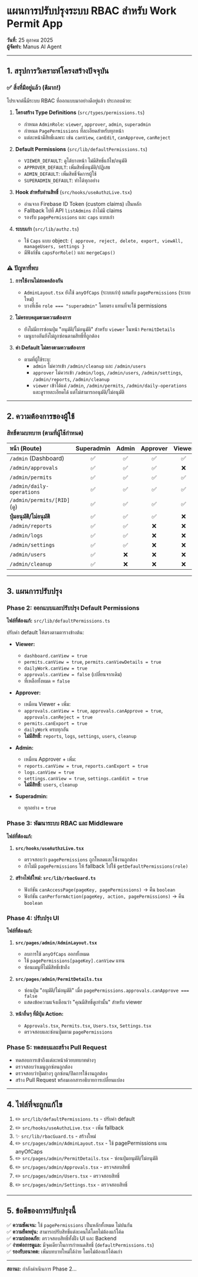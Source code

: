 # แผนการปรับปรุงระบบ RBAC สำหรับ Work Permit App

**วันที่:** 25 ตุลาคม 2025  
**ผู้จัดทำ:** Manus AI Agent

---

## 1. สรุปการวิเคราะห์โครงสร้างปัจจุบัน

### ✅ สิ่งที่มีอยู่แล้ว (ดีมาก!)

โปรเจกต์นี้มีระบบ RBAC ที่ออกแบบมาอย่างดีอยู่แล้ว ประกอบด้วย:

1. **โครงสร้าง Type Definitions** (`src/types/permissions.ts`)
   - กำหนด `AdminRole`: `viewer`, `approver`, `admin`, `superadmin`
   - กำหนด `PagePermissions` ที่ละเอียดสำหรับทุกหน้า
   - แต่ละหน้ามีสิทธิ์เฉพาะ เช่น `canView`, `canEdit`, `canApprove`, `canReject`

2. **Default Permissions** (`src/lib/defaultPermissions.ts`)
   - `VIEWER_DEFAULT`: ดูได้บางหน้า ไม่มีสิทธิ์แก้ไข/อนุมัติ
   - `APPROVER_DEFAULT`: เพิ่มสิทธิ์อนุมัติ/ปฏิเสธ
   - `ADMIN_DEFAULT`: เพิ่มสิทธิ์จัดการผู้ใช้
   - `SUPERADMIN_DEFAULT`: ทำได้ทุกอย่าง

3. **Hook สำหรับอ่านสิทธิ์** (`src/hooks/useAuthzLive.tsx`)
   - อ่านจาก Firebase ID Token (custom claims) เป็นหลัก
   - Fallback ไปที่ API `listAdmins` ถ้าไม่มี claims
   - รองรับ `pagePermissions` และ `caps` แบบเก่า

4. **ระบบเก่า** (`src/lib/authz.ts`)
   - ใช้ `Caps` แบบ object: `{ approve, reject, delete, export, viewAll, manageUsers, settings }`
   - มีฟังก์ชัน `capsForRole()` และ `mergeCaps()`

### ⚠️ ปัญหาที่พบ

1. **การใช้งานไม่สอดคล้องกัน**
   - `AdminLayout.tsx` ยังใช้ `anyOfCaps` (ระบบเก่า) ผสมกับ `pagePermissions` (ระบบใหม่)
   - บางที่เช็ค `role === "superadmin"` โดยตรง แทนที่จะใช้ permissions

2. **ไม่ครอบคลุมตามความต้องการ**
   - ยังไม่มีการซ่อนปุ่ม "อนุมัติ/ไม่อนุมัติ" สำหรับ `viewer` ในหน้า `PermitDetails`
   - เมนูบางอันยังไม่ถูกซ่อนตามสิทธิ์ที่ถูกต้อง

3. **ค่า Default ไม่ตรงตามความต้องการ**
   - ตามที่ผู้ใช้ระบุ:
     - `admin` ไม่ควรเข้า `/admin/cleanup` และ `/admin/users`
     - `approver` ไม่ควรเข้า `/admin/logs`, `/admin/users`, `/admin/settings`, `/admin/reports`, `/admin/cleanup`
     - `viewer` เข้าได้แค่ `/admin`, `/admin/permits`, `/admin/daily-operations` และดูรายละเอียดได้ แต่ไม่สามารถอนุมัติ/ไม่อนุมัติ

---

## 2. ความต้องการของผู้ใช้

### สิทธิ์ตามบทบาท (ตามที่ผู้ใช้กำหนด)

| หน้า (Route) | Superadmin | Admin | Approver | Viewer |
|:---|:---:|:---:|:---:|:---:|
| `/admin` (Dashboard) | ✅ | ✅ | ✅ | ✅ |
| `/admin/approvals` | ✅ | ✅ | ✅ | ❌ |
| `/admin/permits` | ✅ | ✅ | ✅ | ✅ |
| `/admin/daily-operations` | ✅ | ✅ | ✅ | ✅ |
| `/admin/permits/[RID]` (ดู) | ✅ | ✅ | ✅ | ✅ |
| **ปุ่มอนุมัติ/ไม่อนุมัติ** | ✅ | ✅ | ✅ | ❌ |
| `/admin/reports` | ✅ | ✅ | ❌ | ❌ |
| `/admin/logs` | ✅ | ✅ | ❌ | ❌ |
| `/admin/settings` | ✅ | ✅ | ❌ | ❌ |
| `/admin/users` | ✅ | ❌ | ❌ | ❌ |
| `/admin/cleanup` | ✅ | ❌ | ❌ | ❌ |

---

## 3. แผนการปรับปรุง

### Phase 2: ออกแบบและปรับปรุง Default Permissions

**ไฟล์ที่ต้องแก้:** `src/lib/defaultPermissions.ts`

ปรับค่า default ให้ตรงตามตารางข้างต้น:

- **Viewer:**
  - `dashboard.canView = true`
  - `permits.canView = true`, `permits.canViewDetails = true`
  - `dailyWork.canView = true`
  - `approvals.canView = false` (เปลี่ยนจากเดิม)
  - ที่เหลือทั้งหมด = `false`

- **Approver:**
  - เหมือน Viewer + เพิ่ม:
  - `approvals.canView = true`, `approvals.canApprove = true`, `approvals.canReject = true`
  - `permits.canExport = true`
  - `dailyWork` ครบทุกอัน
  - **ไม่มีสิทธิ์:** `reports`, `logs`, `settings`, `users`, `cleanup`

- **Admin:**
  - เหมือน Approver + เพิ่ม:
  - `reports.canView = true`, `reports.canExport = true`
  - `logs.canView = true`
  - `settings.canView = true`, `settings.canEdit = true`
  - **ไม่มีสิทธิ์:** `users`, `cleanup`

- **Superadmin:**
  - ทุกอย่าง = `true`

### Phase 3: พัฒนาระบบ RBAC และ Middleware

**ไฟล์ที่ต้องแก้:**

1. **`src/hooks/useAuthzLive.tsx`**
   - ตรวจสอบว่า `pagePermissions` ถูกโหลดและใช้งานถูกต้อง
   - ถ้าไม่มี `pagePermissions` ให้ fallback ไปใช้ `getDefaultPermissions(role)`

2. **สร้างไฟล์ใหม่: `src/lib/rbacGuard.ts`**
   - ฟังก์ชัน `canAccessPage(pageKey, pagePermissions)` → คืน `boolean`
   - ฟังก์ชัน `canPerformAction(pageKey, action, pagePermissions)` → คืน `boolean`

### Phase 4: ปรับปรุง UI

**ไฟล์ที่ต้องแก้:**

1. **`src/pages/admin/AdminLayout.tsx`**
   - ลบการใช้ `anyOfCaps` ออกทั้งหมด
   - ใช้ `pagePermissions[pageKey].canView` แทน
   - ซ่อนเมนูที่ไม่มีสิทธิ์เข้าถึง

2. **`src/pages/admin/PermitDetails.tsx`**
   - ซ่อนปุ่ม "อนุมัติ/ไม่อนุมัติ" เมื่อ `pagePermissions.approvals.canApprove === false`
   - แสดงข้อความแจ้งเตือนว่า "คุณมีสิทธิ์ดูเท่านั้น" สำหรับ viewer

3. **หน้าอื่นๆ ที่มีปุ่ม Action:**
   - `Approvals.tsx`, `Permits.tsx`, `Users.tsx`, `Settings.tsx`
   - ตรวจสอบและซ่อนปุ่มตาม `pagePermissions`

### Phase 5: ทดสอบและสร้าง Pull Request

- ทดสอบการเข้าถึงแต่ละหน้าด้วยบทบาทต่างๆ
- ตรวจสอบว่าเมนูถูกซ่อนถูกต้อง
- ตรวจสอบว่าปุ่มต่างๆ ถูกซ่อน/ปิดการใช้งานถูกต้อง
- สร้าง Pull Request พร้อมเอกสารอธิบายการเปลี่ยนแปลง

---

## 4. ไฟล์ที่จะถูกแก้ไข

1. ✏️ `src/lib/defaultPermissions.ts` - ปรับค่า default
2. ✏️ `src/hooks/useAuthzLive.tsx` - เพิ่ม fallback
3. ✨ `src/lib/rbacGuard.ts` - สร้างใหม่
4. ✏️ `src/pages/admin/AdminLayout.tsx` - ใช้ pagePermissions แทน anyOfCaps
5. ✏️ `src/pages/admin/PermitDetails.tsx` - ซ่อนปุ่มอนุมัติ/ไม่อนุมัติ
6. ✏️ `src/pages/admin/Approvals.tsx` - ตรวจสอบสิทธิ์
7. ✏️ `src/pages/admin/Users.tsx` - ตรวจสอบสิทธิ์
8. ✏️ `src/pages/admin/Settings.tsx` - ตรวจสอบสิทธิ์

---

## 5. ข้อดีของการปรับปรุงนี้

✅ **ความชัดเจน:** ใช้ `pagePermissions` เป็นหลักทั้งหมด ไม่ปนกัน  
✅ **ความยืดหยุ่น:** สามารถปรับสิทธิ์แต่ละคนได้โดยไม่ต้องแก้โค้ด  
✅ **ความปลอดภัย:** ตรวจสอบสิทธิ์ทั้งฝั่ง UI และ Backend  
✅ **ง่ายต่อการดูแล:** มีจุดเดียวในการกำหนดสิทธิ์ (`defaultPermissions.ts`)  
✅ **รองรับอนาคต:** เพิ่มบทบาทใหม่ได้ง่าย โดยไม่ต้องแก้โค้ดเก่า

---

**สถานะ:** กำลังดำเนินการ Phase 2...


